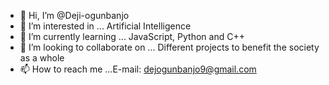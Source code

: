 - 👋 Hi, I’m @Deji-ogunbanjo
- 👀 I’m interested in ... Artificial Intelligence
- 🌱 I’m currently learning ... JavaScript, Python and C++
- 💞️ I’m looking to collaborate on ... Different projects to benefit the society as a whole
- 📫 How to reach me ...E-mail: dejogunbanjo9@gmail.com

<!---
Deji-ogunbanjo/Deji-ogunbanjo is a ✨ special ✨ repository because its `README.md` (this file) appears on your GitHub profile.
You can click the Preview link to take a look at your changes.
--->
